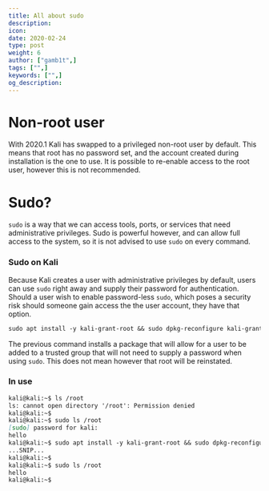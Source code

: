 ```yaml
---
title: All about sudo
description:
icon:
date: 2020-02-24
type: post
weight: 6
author: ["gamb1t",]
tags: ["",]
keywords: ["",]
og_description:
---
```


# Non-root user

With 2020.1 Kali has swapped to a privileged non-root user by default. This means that root has no password set, and the account created during installation is the one to use. It is possible to re-enable access to the root user, however this is not recommended.

# Sudo?

`sudo` is a way that we can access tools, ports, or services that need administrative privileges. Sudo is powerful however, and can allow full access to the system, so it is not advised to use `sudo` on every command.

### Sudo on Kali

Because Kali creates a user with administrative privileges by default, users can use `sudo` right away and supply their password for authentication. Should a user wish to enable password-less `sudo`, which poses a security risk should someone gain access the the user account, they have that option.

```markdown
sudo apt install -y kali-grant-root && sudo dpkg-reconfigure kali-grant-root
```

The previous command installs a package that will allow for a user to be added to a trusted group that will not need to supply a password when using `sudo`. This does not mean however that root will be reinstated.

### In use

```markdown
kali@kali:~$ ls /root
ls: cannot open directory '/root': Permission denied
kali@kali:~$
kali@kali:~$ sudo ls /root
[sudo] password for kali:
hello
kali@kali:~$ sudo apt install -y kali-grant-root && sudo dpkg-reconfigure kali-grant-root
...SNIP...
kali@kali:~$
kali@kali:~$ sudo ls /root
hello
kali@kali:~$
```
